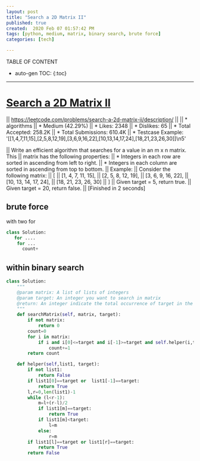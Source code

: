 ```yaml
---
layout: post
title: "Search a 2D Matrix II"
published: true
created:  2020 Feb 07 01:57:42 PM
tags: [python, medium, matrix, binary search, brute force]
categories: [tech]

---
```


TABLE OF CONTENT

* auto-gen TOC:
{:toc}

- - -

# [Search a 2D Matrix II](https://www.lintcode.com/problem/search-a-2d-matrix-ii/description?_from=ladder&&fromId=137)


|| https://leetcode.com/problems/search-a-2d-matrix-ii/description/
|| 
|| * algorithms
|| * Medium (42.29%)
|| * Likes:    2348
|| * Dislikes: 65
|| * Total Accepted:    258.2K
|| * Total Submissions: 610.4K
|| * Testcase Example:  '[[1,4,7,11,15],[2,5,8,12,19],[3,6,9,16,22],[10,13,14,17,24],[18,21,23,26,30]]\n5'

|| Write an efficient algorithm that searches for a value in an m x n matrix. This
|| matrix has the following properties:
||     * Integers in each row are sorted in ascending from left to right.
||     * Integers in each column are sorted in ascending from top to bottom.
|| Example:
|| Consider the following matrix:
|| [
||   [1,   4,  7, 11, 15],
||   [2,   5,  8, 12, 19],
||   [3,   6,  9, 16, 22],
||   [10, 13, 14, 17, 24],
||   [18, 21, 23, 26, 30]
|| ]
|| Given target = 5, return true.
|| Given target = 20, return false.
|| [Finished in 2 seconds]

## brute force

with two for

```python
class Solution:
   for ....
    for ...
      count+
```

## within binary search 

```python
class Solution:
    """
    @param matrix: A list of lists of integers
    @param target: An integer you want to search in matrix
    @return: An integer indicate the total occurrence of target in the given matrix
    """
    def searchMatrix(self, matrix, target):
        if not matrix:
            return 0
        count=0
        for i in matrix:
            if i and i[0]<=target and i[-1]>=target and self.helper(i,target):
                count+=1
        return count

    def helper(self,list1, target):
        if not list1:
            return False
        if list1[0]==target or  list1[-1]==target:
            return True
        l,r=0,len(list1)-1
        while (l<r-1):
            m=l+(r-l)/2
            if list1[m]==target:
                return True
            if list1[m]<target:
                l=m
            else:
                r=m
        if list1[l]==target or list1[r]==target:
            return True
        return False
```
